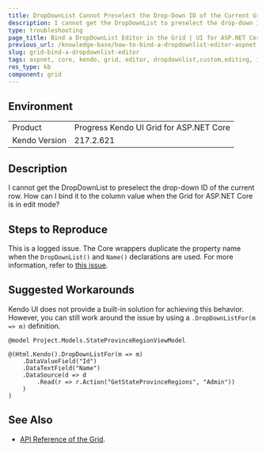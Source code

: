 ```yaml
---
title: DropDownList Cannot Preselect the Drop-Down ID of the Current Grid Row
description: I cannot get the DropDownList to preselect the drop-down ID of the current Grid row and cannot bind it to the column value of the Kendo UI Grid for ASP.NET Core.
type: troubleshooting
page_title: Bind a DropDownList Editor in the Grid | UI for ASP.NET Core
previous_url: /knowledge-base/how-to-bind-a-dropdownlist-editor-aspnet-core-grid
slug: grid-bind-a-dropdownlist-editor
tags: aspnet, core, kendo, grid, editor, dropdownlist,custom,editing, inline, incell, howto, bind, model
res_type: kb
component: grid
---
```


## Environment

<table>
 <tr>
  <td>Product</td>
  <td>Progress Kendo UI Grid for ASP.NET Core</td>
 </tr>
 <tr>
  <td>Kendo Version</td>
  <td>217.2.621</td>
 </tr>
</table>

## Description 

I cannot get the DropDownList to preselect the drop-down ID of the current row. How can I bind it to the column value when the Grid for ASP.NET Core is in edit mode?

## Steps to Reproduce

This is a logged issue. The Core wrappers duplicate the property name when the `DropDownList()` and `Name()` declarations are used. For more information, refer to [this issue](https://github.com/telerik/kendo-ui-core/issues/3447).

## Suggested Workarounds

Kendo UI does not provide a built-in solution for achieving this behavior. However, you can still work around the issue by using a `.DropDownListFor(m => m)` definition.

```
@model Project.Models.StateProvinceRegionViewModel

@(Html.Kendo().DropDownListFor(m => m)
    .DataValueField("Id")
    .DataTextField("Name")
    .DataSource(d => d
        .Read(r => r.Action("GetStateProvinceRegions", "Admin"))
    )
)
```

## See Also

* [API Reference of the Grid](https://docs.telerik.com/kendo-ui/api/javascript/ui/grid).
